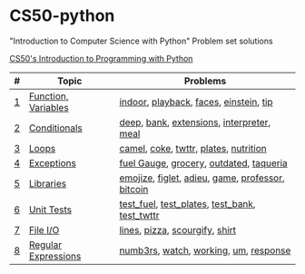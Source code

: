 # CS50-python

"Introduction to Computer Science with Python" Problem set solutions

[CS50's Introduction to Programming with Python](https://cs50.harvard.edu/python/2022/)

| #                                                  | Topic                         | Problems                                                                                                                                                                                                               |
| -------------------------------------------------- | ----------------------------- | ---------------------------------------------------------------------------------------------------------------------------------------------------------------------------------------------------------------------- |
| [1](https://cs50.harvard.edu/python/2022/weeks/0/) | [Function, Variables](week_0) | [indoor](week_0/indoor/indoor.py), [playback](week_0/playback/playback.py), [faces](week_0/faces/faces.py), [einstein](week_0/einstein/einstein.py), [tip](week_0/tip/tip.py)                                          |
| [2](https://cs50.harvard.edu/python/2022/weeks/1/) | [Conditionals](week_1)        | [deep](week_1/deep/deep.py), [bank](week_1/bank/bank.py), [extensions](week_1/extensions/extensions.py), [interpreter](week_1/interpreter/interpreter.py), [meal](week_1/meal/meal.py)                                 |
| [3](https://cs50.harvard.edu/python/2022/weeks/2/) | [Loops](week_2)               | [camel](week_2/camel/camel.py), [coke](week_2/coke/coke.py), [twttr](week_2/twttr/twttr.py), [plates](week_2/plates/plates.py), [nutrition](week_2/nutrition/nutrition.py)                                             |
| [4](https://cs50.harvard.edu/python/2022/weeks/3/) | [Exceptions](week_3)          | [fuel Gauge](week_3/fuel/fuel.py), [grocery](week_3/grocery/grocery.py), [outdated](week_3/outdated/outdated.py), [taqueria](week_3/taqueria/taqueria.py)                                                              |
| [5](https://cs50.harvard.edu/python/2022/weeks/4/) | [Libraries](week_4)           | [emojize](week_4/emojize/emojize.py), [figlet](week_4/figlet/figlet.py), [adieu](week_4/adieu/adieu.py), [game](week_4/game/game.py), [professor](week_4/professor/professor.py), [bitcoin](week_4/bitcoin/bitcoin.py) |
| [6](https://cs50.harvard.edu/python/2022/weeks/5/) | [Unit Tests](week_5)          | [test_fuel](week_5/test_fuel/test_fuel.py), [test_plates](week_5/test_plates/test_plates.py), [test_bank](week_5/test_bank/test_bank.py), [test_twttr](week_5/test_twttr/test_twttr.py)                                |
| [7](https://cs50.harvard.edu/python/2022/weeks/6/) | [File I/O](week_6)            | [lines](week_6/lines/lines.py), [pizza](week_6/pizza/pizza.py), [scourgify](week_6/scourgify/scourgify.py), [shirt](week_6/shirt/shirt.py)                                                                             |
| [8](https://cs50.harvard.edu/python/2022/weeks/7/) | [Regular Expressions](week_7) | [numb3rs](week_7/numb3rs/numb3rs.py), [watch](week_7/watch/watch.py), [working](week_7/working/working.py), [um](week_7/um/um.py), [response](week_7/response/response.py)                                             |
